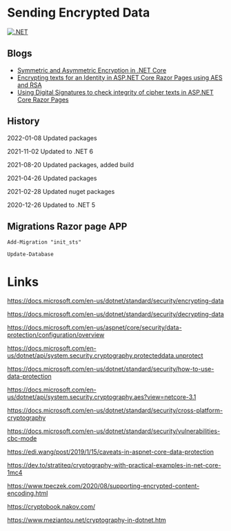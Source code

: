 # Sending Encrypted Data

[![.NET](https://github.com/damienbod/SendingEncryptedData/actions/workflows/dotnet.yml/badge.svg)](https://github.com/damienbod/SendingEncryptedData/actions/workflows/dotnet.yml)

## Blogs 

<ul>	
	<li><a href="https://damienbod.com/2020/08/19/symmetric-and-asymmetric-encryption-in-net-core/">Symmetric and Asymmetric Encryption in .NET Core</a></li>
	<li><a href="https://damienbod.com/2020/08/22/encrypting-texts-for-an-identity-in-asp-net-core-razor-pages-using-aes-and-rsa/">Encrypting texts for an Identity in ASP.NET Core Razor Pages using AES and RSA</a></li>
	<li><a href="https://damienbod.com/2020/09/01/using-digital-signatures-to-check-integrity-of-cipher-texts-in-asp-net-core-razor-pages/">Using Digital Signatures to check integrity of cipher texts in ASP.NET Core Razor Pages</a></li>

</ul>

## History

2022-01-08 Updated packages

2021-11-02 Updated to .NET 6

2021-08-20 Updated packages, added build

2021-04-26 Updated packages

2021-02-28 Updated nuget packages

2020-12-26 Updated to .NET 5

## Migrations Razor page APP
```
Add-Migration "init_sts" 
```

```
Update-Database
```

# Links

https://docs.microsoft.com/en-us/dotnet/standard/security/encrypting-data

https://docs.microsoft.com/en-us/dotnet/standard/security/decrypting-data

https://docs.microsoft.com/en-us/aspnet/core/security/data-protection/configuration/overview

https://docs.microsoft.com/en-us/dotnet/api/system.security.cryptography.protecteddata.unprotect

https://docs.microsoft.com/en-us/dotnet/standard/security/how-to-use-data-protection

https://docs.microsoft.com/en-us/dotnet/api/system.security.cryptography.aes?view=netcore-3.1

https://docs.microsoft.com/en-us/dotnet/standard/security/cross-platform-cryptography

https://docs.microsoft.com/en-us/dotnet/standard/security/vulnerabilities-cbc-mode

https://edi.wang/post/2019/1/15/caveats-in-aspnet-core-data-protection

https://dev.to/stratiteq/cryptography-with-practical-examples-in-net-core-1mc4

https://www.tpeczek.com/2020/08/supporting-encrypted-content-encoding.html

https://cryptobook.nakov.com/

https://www.meziantou.net/cryptography-in-dotnet.htm

